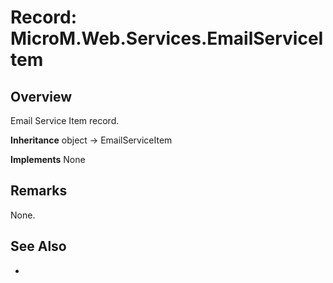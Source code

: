 # Record: MicroM.Web.Services.EmailServiceItem
## Overview
Email Service Item record.

**Inheritance**
object -> EmailServiceItem

**Implements**
None

## Remarks
None.

## See Also
-
